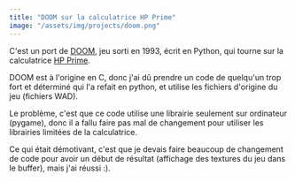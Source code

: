 ```yaml
---
title: "DOOM sur la calculatrice HP Prime"
image: "/assets/img/projects/doom.png"
---
```


C'est un port de [DOOM](https://fr.wikipedia.org/wiki/Doom_(jeu_vid%C3%A9o,_1993)), jeu sorti en 1993, écrit en Python, qui tourne sur la calculatrice [HP Prime](https://fr.wikipedia.org/wiki/HP_Prime). 

DOOM est à l'origine en C, donc j'ai dû prendre un code de quelqu'un trop fort et déterminé qui l'a refait en python, et utilise les fichiers d'origine du jeu (fichiers WAD). 

Le problème, c'est que ce code utilise une librairie seulement sur ordinateur (pygame), donc il a fallu faire pas mal de changement pour utiliser les librairies limitées de la calculatrice. 

Ce qui était démotivant, c'est que je devais faire beaucoup de changement de code pour avoir un début de résultat (affichage des textures du jeu dans le buffer), mais j'ai réussi :).